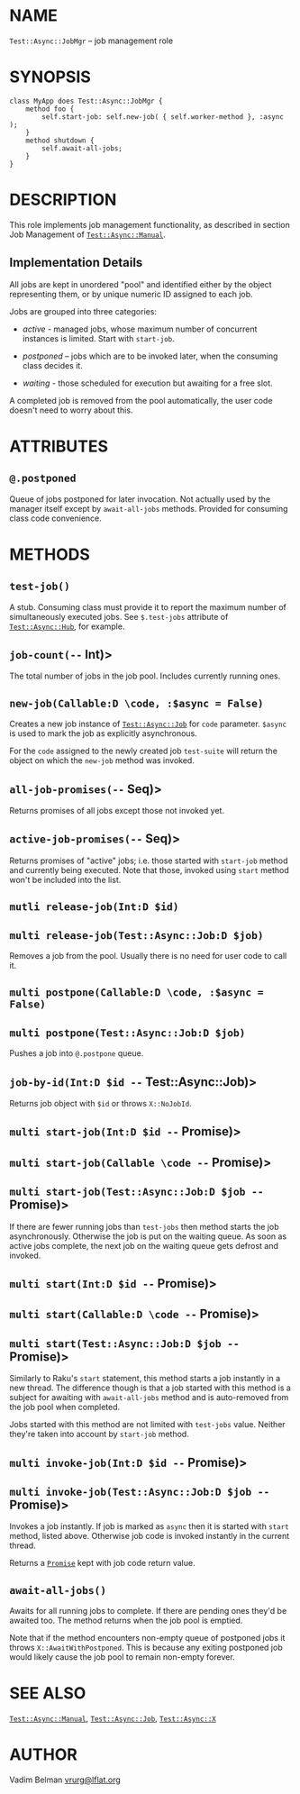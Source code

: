NAME
====

`Test::Async::JobMgr` – job management role

SYNOPSIS
========

    class MyApp does Test::Async::JobMgr {
        method foo {
            self.start-job: self.new-job( { self.worker-method }, :async );
        }
        method shutdown {
            self.await-all-jobs;
        }
    }

DESCRIPTION
===========



This role implements job management functionality, as described in section Job Management of [`Test::Async::Manual`](https://github.com/vrurg/raku-Test-Async/blob/v0.1.0/docs/md/Test/Async/Manual.md).

Implementation Details
----------------------

All jobs are kept in unordered "pool" and identified either by the object representing them, or by unique numeric ID assigned to each job.

Jobs are grouped into three categories:

  * *active* - managed jobs, whose maximum number of concurrent instances is limited. Start with `start-job`.

  * *postponed* – jobs which are to be invoked later, when the consuming class decides it.

  * *waiting* - those scheduled for execution but awaiting for a free slot.

A completed job is removed from the pool automatically, the user code doesn't need to worry about this.

ATTRIBUTES
==========



`@.postponed`
-------------

Queue of jobs postponed for later invocation. Not actually used by the manager itself except by `await-all-jobs` methods. Provided for consuming class code convenience.

METHODS
=======



`test-job()`
------------

A stub. Consuming class must provide it to report the maximum number of simultaneously executed jobs. See `$.test-jobs` attribute of [`Test::Async::Hub`](https://github.com/vrurg/raku-Test-Async/blob/v0.1.0/docs/md/Test/Async/Hub.md), for example.

`job-count(--` Int)>
--------------------

The total number of jobs in the job pool. Includes currently running ones.

`new-job(Callable:D \code, :$async = False)`
--------------------------------------------

Creates a new job instance of [`Test::Async::Job`](https://github.com/vrurg/raku-Test-Async/blob/v0.1.0/docs/md/Test/Async/Job.md) for `code` parameter. `$async` is used to mark the job as explicitly asynchronous.

For the `code` assigned to the newly created job `test-suite` will return the object on which the `new-job` method was invoked.

`all-job-promises(--` Seq)>
---------------------------

Returns promises of all jobs except those not invoked yet.

`active-job-promises(--` Seq)>
------------------------------

Returns promises of "active" jobs; i.e. those started with `start-job` method and currently being executed. Note that those, invoked using `start` method won't be included into the list.

`mutli release-job(Int:D $id)`
------------------------------

`multi release-job(Test::Async::Job:D $job)`
--------------------------------------------

Removes a job from the pool. Usually there is no need for user code to call it.

`multi postpone(Callable:D \code, :$async = False)`
---------------------------------------------------

`multi postpone(Test::Async::Job:D $job)`
-----------------------------------------

Pushes a job into `@.postpone` queue.

`job-by-id(Int:D $id --` Test::Async::Job)>
-------------------------------------------

Returns job object with `$id` or throws `X::NoJobId`.

`multi start-job(Int:D $id --` Promise)>
----------------------------------------

`multi start-job(Callable \code --` Promise)>
---------------------------------------------

`multi start-job(Test::Async::Job:D $job --` Promise)>
------------------------------------------------------

If there are fewer running jobs than `test-jobs` then method starts the job asynchronously. Otherwise the job is put on the waiting queue. As soon as active jobs complete, the next job on the waiting queue gets defrost and invoked.

`multi start(Int:D $id --` Promise)>
------------------------------------

`multi start(Callable:D \code --` Promise)>
-------------------------------------------

`multi start(Test::Async::Job:D $job --` Promise)>
--------------------------------------------------

Similarly to Raku's `start` statement, this method starts a job instantly in a new thread. The difference though is that a job started with this method is a subject for awaiting with `await-all-jobs` method and is auto-removed from the job pool when completed.

Jobs started with this method are not limited with `test-jobs` value. Neither they're taken into account by `start-job` method.

`multi invoke-job(Int:D $id --` Promise)>
-----------------------------------------

`multi invoke-job(Test::Async::Job:D $job --` Promise)>
-------------------------------------------------------

Invokes a job instantly. If job is marked as `async` then it is started with `start` method, listed above. Otherwise job code is invoked instantly in the current thread.

Returns a [`Promise`](https://docs.raku.org/type/Promise) kept with job code return value.

`await-all-jobs()`
------------------

Awaits for all running jobs to complete. If there are pending ones they'd be awaited too. The method returns when the job pool is emptied.

Note that if the method encounters non-empty queue of postponed jobs it throws `X::AwaitWithPostponed`. This is because any exiting postponed job would likely cause the job pool to remain non-empty forever.

SEE ALSO
========

[`Test::Async::Manual`](https://github.com/vrurg/raku-Test-Async/blob/v0.1.0/docs/md/Test/Async/Manual.md), [`Test::Async::Job`](https://github.com/vrurg/raku-Test-Async/blob/v0.1.0/docs/md/Test/Async/Job.md), [`Test::Async::X`](https://github.com/vrurg/raku-Test-Async/blob/v0.1.0/docs/md/Test/Async/X.md)

AUTHOR
======

Vadim Belman <vrurg@lflat.org>

